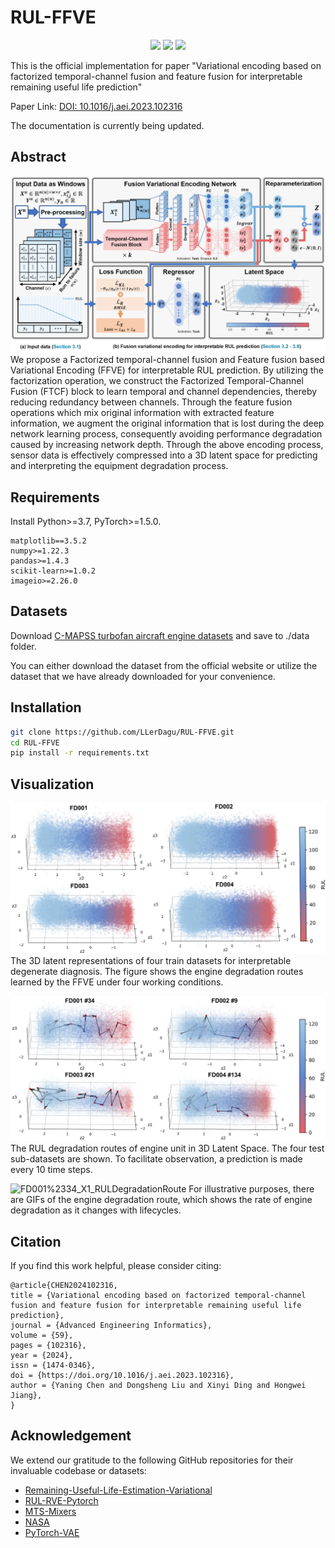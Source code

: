 # RUL-FFVE

<p align="center">
      <a href="https://www.python.org/">
        <img src="https://img.shields.io/badge/Python-3.8.13-2C73D2" /></a>
       <a href= "https://pytorch.org/">
        <img src="https://img.shields.io/badge/PyTorch-1.11-FF6F91" /></a>
       <a href= "https://github.com/LLerDagu/RUL-FFVE/blob/main/LICENSE">
        <img src="https://img.shields.io/badge/license-Apache2.0-00C9A7" /></a>
</p>

This is the official implementation for paper "Variational encoding based on factorized temporal-channel fusion and feature fusion for interpretable remaining useful life prediction"

Paper Link: [DOI: 10.1016/j.aei.2023.102316](https://doi.org/10.1016/j.aei.2023.102316)

The documentation is currently being updated.

## Abstract
![FFVE](./pics/3_FFVE.png)
We propose a Factorized temporal-channel fusion and Feature fusion based Variational Encoding (FFVE) for interpretable RUL prediction. By utilizing the factorization operation, we construct the Factorized Temporal-Channel Fusion (FTCF) block to learn temporal and channel dependencies, thereby reducing redundancy between channels. Through the feature fusion operations which mix original information with extracted feature information, we augment the original information that is lost during the deep network learning process, consequently avoiding performance degradation caused by increasing network depth. Through the above encoding process, sensor data is effectively compressed into a 3D latent space for predicting and interpreting the equipment degradation process.

## Requirements
Install Python>=3.7, PyTorch>=1.5.0.
```
matplotlib==3.5.2
numpy>=1.22.3
pandas>=1.4.3
scikit-learn>=1.0.2
imageio>=2.26.0
```

## Datasets
Download [C-MAPSS turbofan aircraft engine datasets](https://catalog.data.gov/dataset/c-mapss-aircraft-engine-simulator-data) and save to ./data folder.

You can either download the dataset from the official website or utilize the dataset that we have already downloaded for your convenience.

## Installation
```bash
git clone https://github.com/LLerDagu/RUL-FFVE.git
cd RUL-FFVE
pip install -r requirements.txt
```

## Visualization

![3D_latent_representations](./pics/3.6_3D_latent_representations.png)
The 3D latent representations of four train datasets for interpretable degenerate diagnosis. The figure shows the engine degradation routes learned by the FFVE under four working conditions.

![Interpretable_RUL_Degradation_Route](./pics/5.4.2_Interpretable_RUL_Degradation_Route.png)
The RUL degradation routes of engine unit in 3D Latent Space. The four test sub-datasets are shown. To facilitate observation, a prediction is made every 10 time steps.

![FD001%2334_X1_RULDegradationRoute](./pics/gif/FD001%2334_X1_RULDegradationRoute.gif)
For illustrative purposes, there are GIFs of the engine degradation route, which shows the rate of engine degradation as it changes with lifecycles.

## Citation
If you find this work helpful, please consider citing:
```
@article{CHEN2024102316,
title = {Variational encoding based on factorized temporal-channel fusion and feature fusion for interpretable remaining useful life prediction},
journal = {Advanced Engineering Informatics},
volume = {59},
pages = {102316},
year = {2024},
issn = {1474-0346},
doi = {https://doi.org/10.1016/j.aei.2023.102316},
author = {Yaning Chen and Dongsheng Liu and Xinyi Ding and Hongwei Jiang},
}
```

## Acknowledgement
We extend our gratitude to the following GitHub repositories for their invaluable codebase or datasets:
*   [Remaining-Useful-Life-Estimation-Variational](https://github.com/NahuelCostaCortez/Remaining-Useful-Life-Estimation-Variational)
*   [RUL-RVE-Pytorch](https://github.com/tjdhg456/RUL-RVE-Pytorch)
*   [MTS-Mixers](https://github.com/plumprc/MTS-Mixers)
*   [NASA](https://github.com/XiuzeZhou/NASA)
*   [PyTorch-VAE](https://github.com/AntixK/PyTorch-VAE)